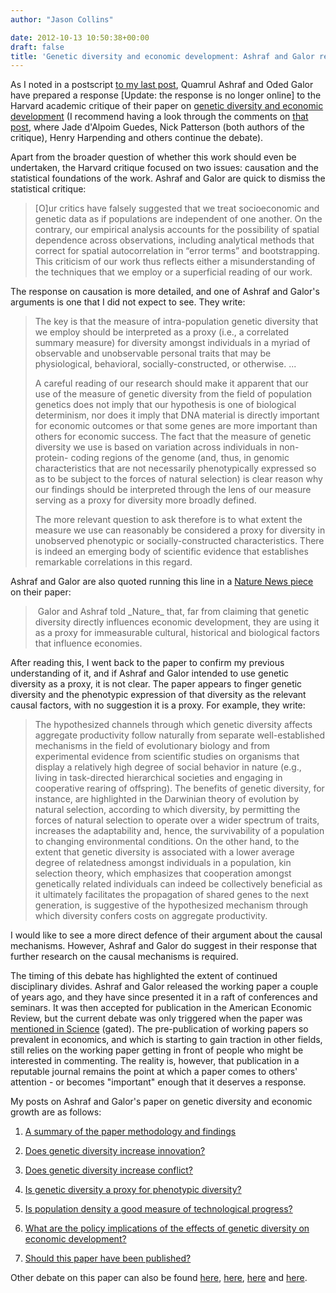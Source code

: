 ```yaml
---
author: "Jason Collins"

date: 2012-10-13 10:50:38+00:00
draft: false
title: 'Genetic diversity and economic development: Ashraf and Galor respond'
---
```


As I noted in a postscript [to my last post](https://www.jasoncollins.blog/harvard-academics-on-genetic-diversity-and-economic-development/), Quamrul Ashraf and Oded Galor have prepared a response [Update: the response is no longer online] to the Harvard academic critique of their paper on [genetic diversity and economic development](https://www.jasoncollins.blog/the-out-of-africa-hypothesis-human-genetic-diversity-and-comparative-economic-development/) (I recommend having a look through the comments on [that post](https://www.jasoncollins.blog/harvard-academics-on-genetic-diversity-and-economic-development/), where Jade d'Alpoim Guedes, Nick Patterson (both authors of the critique), Henry Harpending and others continue the debate).

Apart from the broader question of whether this work should even be undertaken, the Harvard critique focused on two issues: causation and the statistical foundations of the work. Ashraf and Galor are quick to dismiss the statistical critique:


<blockquote>[O]ur critics have falsely suggested that we treat socioeconomic and genetic data as if populations are independent of one another. On the contrary, our empirical analysis accounts for the possibility of spatial dependence across observations, including analytical methods that correct for spatial autocorrelation in “error terms” and bootstrapping. This criticism of our work thus reflects either a misunderstanding of the techniques that we employ or a superficial reading of our work.</blockquote>


The response on causation is more detailed, and one of Ashraf and Galor's arguments is one that I did not expect to see. They write:


<blockquote>The key is that the measure of intra-population genetic diversity that we employ should be interpreted as a proxy (i.e., a correlated summary measure) for diversity amongst individuals in a myriad of observable and unobservable personal traits that may be physiological, behavioral, socially-constructed, or otherwise. ...

A careful reading of our research should make it apparent that our use of the measure of genetic diversity from the field of population genetics does not imply that our hypothesis is one of biological determinism, nor does it imply that DNA material is directly important for economic outcomes or that some genes are more important than others for economic success. The fact that the measure of genetic diversity we use is based on variation across individuals in non-protein- coding regions of the genome (and, thus, in genomic characteristics that are not necessarily phenotypically expressed so as to be subject to the forces of natural selection) is clear reason why our findings should be interpreted through the lens of our measure serving as a proxy for diversity more broadly defined.

The more relevant question to ask therefore is to what extent the measure we use can reasonably be considered a proxy for diversity in unobserved phenotypic or socially-constructed characteristics. There is indeed an emerging body of scientific evidence that establishes remarkable correlations in this regard.</blockquote>


Ashraf and Galor are also quoted running this line in a [Nature News piece](http://www.nature.com/news/economics-and-genetics-meet-in-uneasy-union-1.11565) on their paper:


<blockquote> Galor and Ashraf told _Nature_ that, far from claiming that genetic diversity directly influences economic development, they are using it as a proxy for immeasurable cultural, historical and biological factors that influence economies.</blockquote>


After reading this, I went back to the paper to confirm my previous understanding of it, and if Ashraf and Galor intended to use genetic diversity as a proxy, it is not clear. The paper appears to finger genetic diversity and the phenotypic expression of that diversity as the relevant causal factors, with no suggestion it is a proxy. For example, they write:


<blockquote>The hypothesized channels through which genetic diversity affects aggregate productivity follow naturally from separate well-established mechanisms in the field of evolutionary biology and from experimental evidence from scientific studies on organisms that display a relatively high degree of social behavior in nature (e.g., living in task-directed hierarchical societies and engaging in cooperative rearing of offspring). The benefits of genetic diversity, for instance, are highlighted in the Darwinian theory of evolution by natural selection, according to which diversity, by permitting the forces of natural selection to operate over a wider spectrum of traits, increases the adaptability and, hence, the survivability of a population to changing environmental conditions. On the other hand, to the extent that genetic diversity is associated with a lower average degree of relatedness amongst individuals in a population, kin selection theory, which emphasizes that cooperation amongst genetically related individuals can indeed be collectively beneficial as it ultimately facilitates the propagation of shared genes to the next generation, is suggestive of the hypothesized mechanism through which diversity confers costs on aggregate productivity.</blockquote>


I would like to see a more direct defence of their argument about the causal mechanisms. However, Ashraf and Galor do suggest in their response that further research on the causal mechanisms is required.

The timing of this debate has highlighted the extent of continued disciplinary divides. Ashraf and Galor released the working paper a couple of years ago, and they have since presented it in a raft of conferences and seminars. It was then accepted for publication in the American Economic Review, but the current debate was only triggered when the paper was [mentioned in Science](http://www.sciencemag.org/content/337/6099/twil.full.pdf) (gated). The pre-publication of working papers so prevalent in economics, and which is starting to gain traction in other fields, still relies on the working paper getting in front of people who might be interested in commenting. The reality is, however, that publication in a reputable journal remains the point at which a paper comes to others' attention - or becomes "important" enough that it deserves a response.

My posts on Ashraf and Galor's paper on genetic diversity and economic growth are as follows:



	
  1. [A summary of the paper methodology and findings](https://www.jasoncollins.blog/the-out-of-africa-hypothesis-human-genetic-diversity-and-comparative-economic-development/)

	
  2. [Does genetic diversity increase innovation?](https://www.jasoncollins.blog/does-genetic-diversity-increase-innovation/)

	
  3. [Does genetic diversity increase conflict?](https://www.jasoncollins.blog/does-genetic-diversity-increase-conflict/)

	
  4. [Is genetic diversity a proxy for phenotypic diversity?](https://www.jasoncollins.blog/is-genetic-diversity-a-proxy-for-phenotypic-diversity/)

	
  5. [Is population density a good measure of technological progress?](https://www.jasoncollins.blog/using-the-malthusian-model-to-measure-technology/)

	
  6. [What are the policy implications of the effects of genetic diversity on economic development?](https://www.jasoncollins.blog/genetic-diversity-economic-development-and-policy/)

	
  7. [Should this paper have been published?](https://www.jasoncollins.blog/publishing-on-genetic-diversity-and-economic-growth/)


Other debate on this paper can also be found [here](https://www.jasoncollins.blog/harvard-academics-on-genetic-diversity-and-economic-development/), [here](https://www.jasoncollins.blog/genetic-diversity-and-economic-development-ashraf-and-galor-respond/), [here](https://www.jasoncollins.blog/is-poverty-in-our-genes/) and [here](https://www.jasoncollins.blog/is-poverty-in-our-genes-from-the-comments/).
